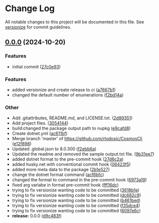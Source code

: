# Change Log

All notable changes to this project will be documented in this file. See [versionize](https://github.com/versionize/versionize) for commit guidelines.

<a name="0.0.0"></a>
## [0.0.0](https://www.github.com/rtodosic/CosmosCli/releases/tag/v0.0.0) (2024-10-20)

### Features

* initial commit ([27c0e93](https://www.github.com/rtodosic/CosmosCli/commit/27c0e93a0351480c4271a3338ce54c3edc54b8c1))

### Features

* added versionize and create release to ci ([a7667b1](https://www.github.com/rtodosic/CosmosCli/commit/a7667b1eb72a21dbfcf75ebf80b496c637193c3f))
* changed the default number of enumerations ([f2bd14a](https://www.github.com/rtodosic/CosmosCli/commit/f2bd14acfff18258c6c4440dccf79b8dd3b661bf))

### Other

* Add .gitattributes, README.md, and LICENSE.txt. ([2d89351](https://www.github.com/rtodosic/CosmosCli/commit/2d89351885e90295e11997fb4c7796aa4a955a9e))
* Add project files. ([3054144](https://www.github.com/rtodosic/CosmosCli/commit/3054144dd170001f42e9d053ea1058fa9c6448fe))
* build:changed the package output path to nupkg ([e9cafd8](https://www.github.com/rtodosic/CosmosCli/commit/e9cafd8bde316c6aa7613ec6fc91b8f5240cb28f))
* Create dotnet.yml ([ac611bf](https://www.github.com/rtodosic/CosmosCli/commit/ac611bfe285f663336798248fbdedaecb592e6e3))
* Merge branch 'master' of https://github.com/rtodosic/CosmosCli ([e12f898](https://www.github.com/rtodosic/CosmosCli/commit/e12f89841e07b8098d8ad66f584f3efdc3965724))
* Updated .global.json to 8.0.300 ([f2ebb6a](https://www.github.com/rtodosic/CosmosCli/commit/f2ebb6a82b632a58f0ae1ef9a1fe1632ec5642b9))
* Updated the readme and removed the sample output.txt file. ([9b31ee7](https://www.github.com/rtodosic/CosmosCli/commit/9b31ee7d5479e8f81fa12b99b7cb7e6db1f0d76a))
* added dotnet format to the pre-commit hook ([27d6c2a](https://www.github.com/rtodosic/CosmosCli/commit/27d6c2abfb12136ed96665aed8aff1217648527e))
* added husky.net with conventional commit hook ([06423f5](https://www.github.com/rtodosic/CosmosCli/commit/06423f5502d5de86f60616bd7c9607b9aab7c88e))
* added more meta data to the package ([2b1e527](https://www.github.com/rtodosic/CosmosCli/commit/2b1e527b1a1526ea821e12404f4a2e5c15770f18))
* change the dotnet format command ([acf6bfc](https://www.github.com/rtodosic/CosmosCli/commit/acf6bfcf582146ec26d1003d89044bab4fee38b3))
* changed the format to command in the  pre-commit hook ([6973a19](https://www.github.com/rtodosic/CosmosCli/commit/6973a19e3bc4f30276b4a4025339c0b59f78c27e))
* fixed arg variabe in format pre-commit hook ([fff16dc](https://www.github.com/rtodosic/CosmosCli/commit/fff16dc6547587092e48973f8970edd353084bb4))
* trying to fix versionize wanting code to be committed ([3618b1e](https://www.github.com/rtodosic/CosmosCli/commit/3618b1eabf55a774e7ed87670df9ebd2d515d3f1))
* trying to fix versionize wanting code to be committed ([dc682c9](https://www.github.com/rtodosic/CosmosCli/commit/dc682c9d24db54baa080b979786b7dea0f1484b1))
* trying to fix versionize wanting code to be committed ([b461bed](https://www.github.com/rtodosic/CosmosCli/commit/b461bedad98b5137e24576b5450ecd0f4f7aa210))
* trying to fix versionize wanting code to be committed ([f35dce4](https://www.github.com/rtodosic/CosmosCli/commit/f35dce418f1a06fedc05e222ef30611ea2a506f5))
* trying to fix versionize wanting code to be committed ([6097e6c](https://www.github.com/rtodosic/CosmosCli/commit/6097e6cb5b2c43c43d07380a821f1ab13aece782))
* **release:** 0.0.0 ([d9c483f](https://www.github.com/rtodosic/CosmosCli/commit/d9c483f0fe73eb5719ee346311f4e8450be6df25))
